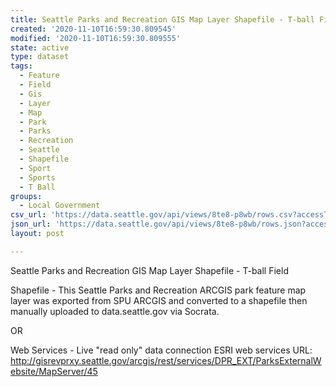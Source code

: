 ```yaml
---
title: Seattle Parks and Recreation GIS Map Layer Shapefile - T-ball Field
created: '2020-11-10T16:59:30.809545'
modified: '2020-11-10T16:59:30.809555'
state: active
type: dataset
tags:
  - Feature
  - Field
  - Gis
  - Layer
  - Map
  - Park
  - Parks
  - Recreation
  - Seattle
  - Shapefile
  - Sport
  - Sports
  - T Ball
groups:
  - Local Government
csv_url: 'https://data.seattle.gov/api/views/8te8-p8wb/rows.csv?accessType=DOWNLOAD'
json_url: 'https://data.seattle.gov/api/views/8te8-p8wb/rows.json?accessType=DOWNLOAD'
layout: post

---
```

Seattle Parks and Recreation GIS Map Layer Shapefile - T-ball Field

Shapefile - This Seattle Parks and Recreation ARCGIS park feature map layer was exported from SPU ARCGIS and converted to a shapefile then manually uploaded to data.seattle.gov via Socrata.

OR

Web Services - Live "read only" data connection ESRI web services URL: http://gisrevprxy.seattle.gov/arcgis/rest/services/DPR_EXT/ParksExternalWebsite/MapServer/45
